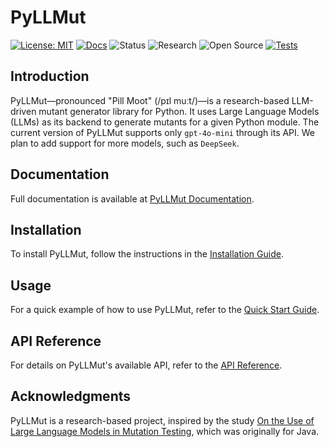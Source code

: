 # PyLLMut

[![License: MIT](https://img.shields.io/badge/License-MIT-yellow.svg)](LICENSE.txt)
[![Docs](https://readthedocs.org/projects/pyllmut/badge/?version=latest)](https://pyllmut.readthedocs.io/en/latest/)
![Status](https://img.shields.io/badge/Status-Experimental-orange)
![Research](https://img.shields.io/badge/Research-Driven-lightgrey)
![Open Source](https://img.shields.io/badge/Open%20Source-Yes-brightgreen)
[![Tests](https://github.com/mohrez86/pyllmut/actions/workflows/tests-conda.yml/badge.svg)](https://github.com/mohrez86/pyllmut/actions/workflows/tests-conda.yml)

## Introduction

PyLLMut—pronounced "Pill Moot" (/pɪl muːt/)—is 
a research-based LLM-driven mutant generator library 
for Python. It uses Large Language Models (LLMs) as its backend to 
generate mutants for a given Python module.
The current version of PyLLMut 
supports only `gpt-4o-mini` through its API. 
We plan to add support for more models, 
such as `DeepSeek`.

## Documentation  

Full documentation is available at
[PyLLMut Documentation](https://pyllmut.readthedocs.io).  

## Installation  

To install PyLLMut, follow the instructions in the 
[Installation Guide](https://pyllmut.readthedocs.io/en/latest/user/install).  

## Usage  

For a quick example of how to use PyLLMut, refer to the 
[Quick Start Guide](https://pyllmut.readthedocs.io/en/latest/user/start).  

## API Reference  

For details on PyLLMut's available API, refer to the 
[API Reference](https://pyllmut.readthedocs.io/en/latest/api/generator).  

## Acknowledgments  

PyLLMut is a research-based project, inspired by the study 
[On the Use of Large Language Models in 
Mutation Testing](https://arxiv.org/abs/2406.09843), which was 
originally for Java.
